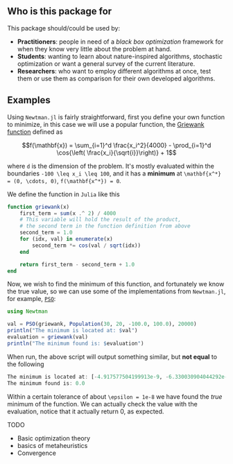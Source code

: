 ## Who is this package for

This package should/could be used by:

- **Practitioners**: people in need of a _black box optimization_ framework
  for when they know very little about the problem at hand.
- **Students**: wanting to learn about nature-inspired algorithms, stochastic optimization
  or want a general survey of the current literature.
- **Researchers**: who want to employ different algorithms at once, test them or use them
  as comparison for their own developed algorithms.

## Examples

Using `Newtman.jl` is fairly straightforward, first you define your own
function to minimize, in this case we will use a popular function, the
[Griewank function](http://mathworld.wolfram.com/GriewankFunction.html)
defined as

```math
f(\mathbf{x}) = \sum_{i=1}^d \frac{x_i^2}{4000} - \prod_{i=1}^d \cos{\left( \frac{x_i}{\sqrt{i}}\right)} + 1
```
where ``d`` is the dimension of the problem. It's mostly evaluated within the boundaries
``-100 \leq x_i \leq 100``, and it has a **minimum** at ``\mathbf{x^*} = (0, \cdots, 0)``,
``f(\mathbf{x^*}) = 0``.

We define the function in `Julia` like this
```julia
function griewank(x)
    first_term = sum(x .^ 2) / 4000
    # This variable will hold the result of the product,
    # the second term in the function definition from above
    second_term = 1.0
    for (idx, val) in enumerate(x)
        second_term *= cos(val / sqrt(idx))
    end

    return first_term - second_term + 1.0
end
```

Now, we wish to find the minimum of this function, and fortunately we know the true value,
so we can use some of the implementations from `Newtman.jl`, for example, [`PSO`](@ref):
```julia
using Newtman

val = PSO(griewank, Population(30, 20, -100.0, 100.0), 20000)
println("The minimum is located at: $val")
evaluation = griewank(val)
println("The minimum found is: $evaluation")
```

When run, the above script will output something similar, but **not equal** to the following
```julia
The minimum is located at: [-4.917577504199913e-9, -6.330030904044292e-9, 1.3873059483127891e-8, 1.990010126964934e-10, -7.557797889209866e-9, 1.419769038062995e-8, 2.496436871899069e-8, 8.804753850761231e-9, -1.8548632048540488e-8, -2.7123021782721856e-8, 1.8334065350891433e-8, -2.9056057778454154e-9, 1.6970421809599717e-8, 2.4908425003071914e-8, -2.6288593326664073e-9, 3.191274332613467e-8, -2.745352987902211e-8, -3.1305326101664176e-8, -1.805272411452161e-8, 4.5660334299426855e-10]
The minimum found is: 0.0
```

Within a certain tolerance of about ``\epsilon = 1e-8`` we have found the _true_ minimum of the function. We can actually check
the value with the evaluation, notice that it actually return 0, as expected.



TODO
- Basic optimization theory
- basics of metaheuristics
- Convergence